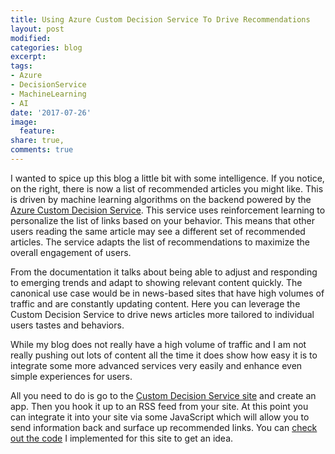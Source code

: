 ```yaml
---
title: Using Azure Custom Decision Service To Drive Recommendations
layout: post
modified: 
categories: blog
excerpt: 
tags:
- Azure
- DecisionService
- MachineLearning
- AI
date: '2017-07-26'
image:
  feature: 
share: true,
comments: true
---
```


I wanted to spice up this blog a little bit with some intelligence. If you notice, on the right, there is now a list of recommended articles you might like. This is driven by machine learning algorithms on the backend powered by the [Azure Custom Decision Service](https://azure.microsoft.com/en-us/services/cognitive-services/custom-decision-service/). This service uses reinforcement learning to personalize the list of links based on your behavior. This means that other users reading the same article may see a different set of recommended articles. The service adapts the list of recommendations to maximize the overall engagement of users.

From the documentation it talks about being able to adjust and responding to emerging trends and adapt to showing relevant content quickly. The canonical use case would be in news-based sites that have high volumes of traffic and are constantly updating content. Here you can leverage the Custom Decision Service to drive news articles more tailored to individual users tastes and behaviors. 

While my blog does not really have a high volume of traffic and I am not really pushing out lots of content all the time it does show how easy it is to integrate some more advanced services very easily and enhance even simple experiences for users. 

All you need to do is go to the [Custom Decision Service site](https://ds.microsoft.com) and create an app. Then you hook it up to an RSS feed from your site. At this point you can integrate it into your site via some JavaScript which will allow you to send information back and surface up recommended links. You can [check out the code](https://github.com/johndehavilland/myblog/blob/master/_layouts/post.html#L72) I implemented for this site to get an idea.
